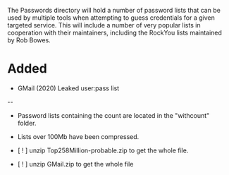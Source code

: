 The Passwords directory will hold a number of password lists that can be used by multiple tools when attempting to guess credentials for a given targeted service. This will include a number of very popular lists in cooperation with their maintainers, including the RockYou lists maintained by Rob Bowes.

# Added

- GMail (2020) Leaked user:pass list

--

- Password lists containing the count are located in the "withcount" folder.
- Lists over 100Mb have been compressed.

- [ ! ] unzip Top258Million-probable.zip to get the whole file.
- [ ! ] unzip GMail.zip to get the whole file
